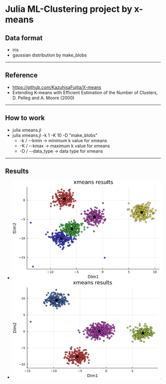 # **Julia ML-Clustering project by x-means**

  ## **Data format**
  - iris
  - gaussian distribution by make_blobs
----
  ## **Reference**
  - https://github.com/KazuhisaFujita/X-means                   
  - Extending K-means with Efficient Estimation of the Number of Clusters, D. Pelleg and A. Moore (2000)
----
  ## **How to work**
  - julia xmeans.jl
  - julia xmeans.jl -k 1 -K 10 -D "make_blobs"
      - -k / --kmin      -> minimum k value for xmeans
      - -K / --kmax      -> maximum k value for xmeans
      - -D / --data_type -> data type for xmeans
----
  ## **Results**
  - ![Loading results](https://github.com/double1010x2/Julia/blob/main/ML/Clustering/xmeans/data1.png) 
  - ![Loading results](https://github.com/double1010x2/Julia/blob/main/ML/Clustering/xmeans/data2.png) 
